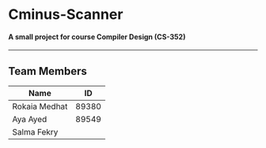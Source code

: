 # Cminus-Scanner

#### A small project for course Compiler Design (CS-352) 
----------------
## Team Members

| Name           | ID   |
|----------------|------|
| Rokaia Medhat  |89380 |
| Aya Ayed       |89549 |
| Salma Fekry    |      |
